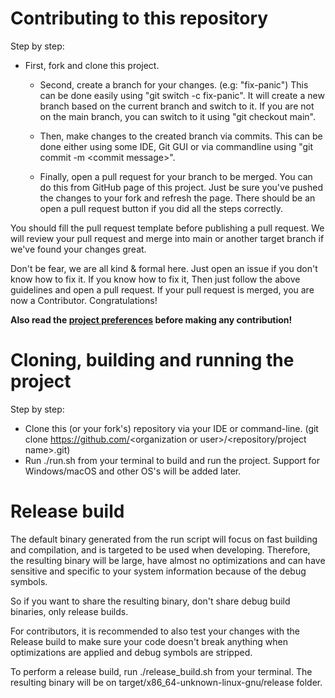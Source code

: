 # Contributing to this repository

Step by step:

* First, fork and clone this project.
    * Second, create a branch for your changes. (e.g: "fix-panic")
      This can be done easily using "git switch -c fix-panic". It will create a new branch based on the current branch
      and
      switch to it. If you are not on the main branch, you can switch to it using "git checkout main".

    * Then, make changes to the created branch via commits. This can be done either using some IDE, Git GUI or via
      commandline using "git commit -m \<commit message>".

    * Finally, open a pull request for your branch to be merged. You can do this from GitHub page of this project. Just
      be sure you've pushed the changes to your fork and refresh the page. There should be an open a pull request button
      if you did all the steps correctly.

You should fill the pull request template before publishing a pull request. We will review your pull request and merge
into main or another target branch if we've found your changes great.

Don't be fear, we are all kind & formal here. Just open an issue if you don't know how to fix it. If you know how to fix
it, Then just follow the above guidelines and open a pull request. If your pull request is merged, you are now a
Contributor. Congratulations!

**Also read
the <a href="https://github.com/TheDGOfficial/hypixel-skyblock-util-tools/blob/main/.github/PROJECT_PREFERENCES.md">
project
preferences</a> before making any contribution!**

# Cloning, building and running the project

Step by step:

* Clone this (or your fork's) repository via your IDE or command-line. (git clone https://github.com/<organization or
  user\>/\<repository/project name\>.git)
* Run ./run.sh from your terminal to build and run the project. Support for Windows/macOS and other OS's will be added
  later.

# Release build

The default binary generated from the run script will focus on fast building and compilation, and is targeted to be used
when developing.
Therefore, the resulting binary will be large, have almost no optimizations and can have sensitive and specific to your
system information because of the debug symbols.

So if you want to share the resulting binary, don't share debug build binaries, only release builds.

For contributors, it is recommended to also test your changes with the Release build to make sure your code doesn't
break anything when optimizations are applied and debug symbols are stripped.

To perform a release build, run ./release_build.sh from your terminal. The resulting binary will be on
target/x86_64-unknown-linux-gnu/release folder.

